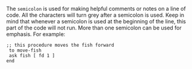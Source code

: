 The `semicolon` is used for making helpful comments or notes on a line of code. All the characters will turn grey after a semicolon is used. Keep in mind that whenever a semicolon is used at the beginning of the line, this part of the code will not run. More than one semicolon can be used for emphasis. For example: 
```
;; this procedure moves the fish forward
 to move-fish 
 ask fish [ fd 1 ]  
end
```
  
